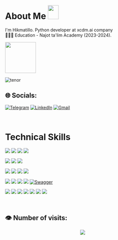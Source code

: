 




#  About Me <img src="https://i.giphy.com/media/v1.Y2lkPTc5MGI3NjExajYwNHQ0ZDh5ODNzbnB1YjhzcXJ0Y2l5Y3psNHRjcjQ1OTVuMGptcyZlcD12MV9pbnRlcm5hbF9naWZfYnlfaWQmY3Q9Zw/aQwvKKi4Lv3t63nZl9/giphy.gif" width="35" height="45"/>
 I'm Hikmatillo.
Python developer at xcdm.ai company<br>
👨🏻‍🎓 Education - Najot ta'lim Academy (2023-2024).<br>

<img src="https://tenor.com/view/toji-fushiguro-jujusukaisen-toji-vs-gojo-gif-16643936677820346590" width="100" height="100"/>

![tenor](https://github.com/user-attachments/assets/ea9d69d8-9750-4b7f-9ccd-418666d94195)



## 🌐 Socials:

[![Telegram](https://img.shields.io/badge/Telegram-%231DA1F2.svg?logo=Telegram&logoColor=white)](https://hikmatillodev.t.me/) [![LinkedIn](https://img.shields.io/badge/LinkedIn-%230077B5.svg?logo=linkedin&logoColor=white)](https://linkedin.com/in/hikmatillo-dev)  [![Gmail](https://img.shields.io/badge/email@oktamov.uz-%230077B5.svg?logo=google&logoColor=white)](mailto:hikmatilloxon571@gmail.com)


 </br>
<!-- - 🔶 Learn about my experiences through this. [Resume](https://github.com/oktamov/oktamov/blob/main/oktamov.pdf) -->

# Technical Skills

![](https://img.shields.io/badge/Python-information?color=3670A0&style=flat&logo=python&logoColor=ffdd54)
![](https://img.shields.io/badge/PostgreSQL-informational?style=flat&logo=PostgreSQL&color=336791)
![](https://img.shields.io/badge/MySQL-informational?style=flat&logo=MySQL&color=039BE5&logoColor=white)
![](https://img.shields.io/badge/SQLite-informational?style=flat&logo=SQLite&color=003B57)
</br>

![](https://img.shields.io/badge/HTML5-information?color=%23E34F26&style=flat&logo=html5&logoColor=white)
![](https://img.shields.io/badge/CSS3-information?color=%231572B6&style=flat&logo=css3&logoColor=white)
![](https://img.shields.io/badge/Bootstrap-information?color=%23563D7C&style=flat&logo=bootstrap&logoColor=white)

![](https://img.shields.io/badge/Django-informational?style=flat&logo=django&color=%23092E20)
![](https://img.shields.io/badge/Django-REST-information?style=flat&logo=django&logoColor=white&color=ff1709&labelColor=gray)
![](https://img.shields.io/badge/Redis-informational?style=flat&logo=redis&color=%23DD0031&logoColor=white)
![](https://img.shields.io/badge/Aiogram-%2300CCBB?style=flat&logo=Python&logoColor=white)

![](https://img.shields.io/badge/Git-informational?style=flat&logo=Git&color=%23F05033&logoColor=white)
![](https://img.shields.io/badge/Ci%2FCD-Git-%23F05033?style=flat&logo=Git&logoColor=white)
![](https://img.shields.io/badge/GitHub-informational?style=flat&logo=GitHub&color=181717)
![](https://img.shields.io/badge/Postman-informational?style=flat&logo=postman&color=FF6C37&logoColor=white)
[![Swagger](https://img.shields.io/badge/Swagger-informational?style=flat&logo=Swagger&logoColor=white&color=85EA2D)](https://swagger.io/)

![](https://img.shields.io/badge/Ubuntu-information?color=E95420&style=flat&logo=ubuntu&logoColor=white)
![](https://img.shields.io/badge/Windows-information?color=0078D6&style=flat&logo=windows&logoColor=white)
![](https://img.shields.io/badge/Nginx-information?color=%23009639.svg&style=flat&logo=nginx&logoColor=white)
![](https://img.shields.io/badge/Gunicorn-information?color=%298729&style=flat&logo=gunicorn&logoColor=white)
![](https://img.shields.io/badge/DigitalOcean-information?color=%230167ff&style=flat&logo=digitalOcean&logoColor=white)
![](https://img.shields.io/badge/Docker-information?color=%230db7ed&style=flat&logo=docker&logoColor=white)
![](https://img.shields.io/badge/Docker%20Compose-%231767E5?style=flat&logo=docker&logoColor=white)



</br>


## 👁️ Number of visits:
<p align="center">
   <img src="https://profile-counter.glitch.me/{oktamov}/count.svg"/>
</p>
